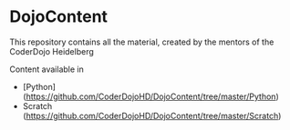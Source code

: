 # DojoContent

This repository contains all the material, created by the mentors of the CoderDojo Heidelberg

Content available in 
* [Python] (https://github.com/CoderDojoHD/DojoContent/tree/master/Python) 
* Scratch (https://github.com/CoderDojoHD/DojoContent/tree/master/Scratch)
